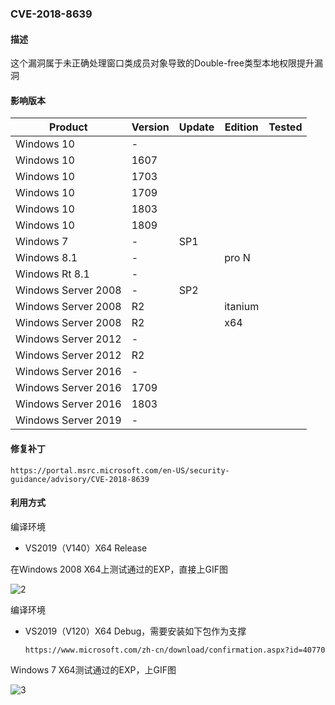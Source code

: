 ### CVE-2018-8639

#### 描述

这个漏洞属于未正确处理窗口类成员对象导致的Double-free类型本地权限提升漏洞

#### 影响版本

| Product             | Version | Update | Edition | Tested |
| ------------------- | ------- | ------ | ------- | ------ |
| Windows 10          | -       |        |         |        |
| Windows 10          | 1607    |        |         |        |
| Windows 10          | 1703    |        |         |        |
| Windows 10          | 1709    |        |         |        |
| Windows 10          | 1803    |        |         |        |
| Windows 10          | 1809    |        |         |        |
| Windows 7           | -       | SP1    |         |        |
| Windows 8.1         | -       |        | pro N   |        |
| Windows Rt 8.1      | -       |        |         |        |
| Windows Server 2008 | -       | SP2    |         |        |
| Windows Server 2008 | R2      |        | itanium |        |
| Windows Server 2008 | R2      |        | x64     |        |
| Windows Server 2012 | -       |        |         |        |
| Windows Server 2012 | R2      |        |         |        |
| Windows Server 2016 | -       |        |         |        |
| Windows Server 2016 | 1709    |        |         |        |
| Windows Server 2016 | 1803    |        |         |        |
| Windows Server 2019 | -       |        |         |        |

#### 修复补丁

```
https://portal.msrc.microsoft.com/en-US/security-guidance/advisory/CVE-2018-8639
```

#### 利用方式

编译环境

- VS2019（V140）X64 Release

在Windows 2008 X64上测试通过的EXP，直接上GIF图

![2](https://github.com/Ascotbe/Random-img/blob/master/WindowsKernelExploits/7.gif?raw=true)



编译环境

- VS2019（V120）X64 Debug，需要安装如下包作为支撑

  ```
  https://www.microsoft.com/zh-cn/download/confirmation.aspx?id=40770
  ```

Windows 7 X64测试通过的EXP，上GIF图

![3](https://github.com/Ascotbe/Random-img/blob/master/WindowsKernelExploits/8.gif?raw=true)